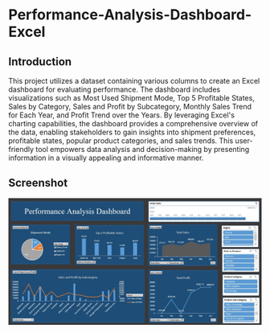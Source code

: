 # Performance-Analysis-Dashboard-Excel

## Introduction 

This project utilizes a dataset containing various columns to create an Excel dashboard for evaluating performance. The dashboard includes visualizations such as Most Used Shipment Mode, Top 5 Profitable States, Sales by Category, Sales and Profit by Subcategory, Monthly Sales Trend for Each Year, and Profit Trend over the Years. By leveraging Excel's charting capabilities, the dashboard provides a comprehensive overview of the data, enabling stakeholders to gain insights into shipment preferences, profitable states, popular product categories, and sales trends. This user-friendly tool empowers data analysis and decision-making by presenting information in a visually appealing and informative manner.

## Screenshot

![](Images/Image.jpg)
